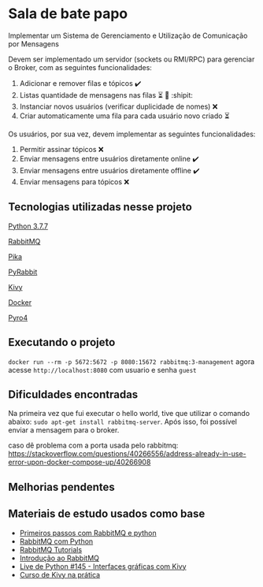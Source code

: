 # Sala de bate papo

Implementar um Sistema de Gerenciamento e Utilização de Comunicação
por Mensagens

Devem ser implementado um servidor (sockets ou RMI/RPC) para gerenciar o
Broker, com as seguintes funcionalidades:

1. Adicionar e remover filas e tópicos :heavy_check_mark:
2. Listas quantidade de mensagens nas filas :hourglass_flowing_sand: :bug: :shipit:	
3. Instanciar novos usuários (verificar duplicidade de nomes) :x:
4. Criar automaticamente uma fila para cada usuário novo criado :hourglass_flowing_sand:

Os usuários, por sua vez, devem implementar as seguintes funcionalidades:

1. Permitir assinar tópicos :x:	
2. Enviar mensagens entre usuários diretamente online :heavy_check_mark:	
3. Enviar mensagens entre usuários diretamente offline :heavy_check_mark:
4. Enviar mensagens para tópicos :x:


## Tecnologias utilizadas nesse projeto

[Python 3.7.7](https://www.python.org/downloads/)

[RabbitMQ](https://www.rabbitmq.com/)

[Pika](https://pika.readthedocs.io/en/stable/)

[PyRabbit](https://github.com/bkjones/pyrabbit)

[Kivy](https://github.com/kivy/kivy)

[Docker](https://www.docker.com/)

[Pyro4](https://github.com/irmen/Pyro4)


## Executando o projeto

` docker run --rm -p 5672:5672 -p 8080:15672 rabbitmq:3-management `
agora acesse ` http://localhost:8080 ` com usuario e senha `guest`

## Dificuldades encontradas

Na primeira vez que fui executar o hello world, tive que utilizar o comando abaixo:
` sudo apt-get install rabbitmq-server `. Após isso, foi possível enviar a mensagem para o broker.

caso dê problema com a porta usada pelo rabbitmq: https://stackoverflow.com/questions/40266556/address-already-in-use-error-upon-docker-compose-up/40266908

## Melhorias pendentes


## Materiais de estudo usados como base

- [Primeiros passos com RabbitMQ e python](https://blog.ateliedocodigo.com.br/primeiros-passos-com-rabbitmq-e-python-938fb0957019)
- [RabbitMQ com Python](https://gist.github.com/renatoapcosta/2a4b6c7a5933edf09e9226e11f1ca989)
- [RabbitMQ Tutorials](https://www.rabbitmq.com/getstarted.html)
- [Introdução ao RabbitMQ](https://www.youtube.com/watch?v=1WgrnSDDtVE&feature=emb_logo)
- [Live de Python #145 - Interfaces gráficas com Kivy](https://www.youtube.com/watch?v=5ApbLrcUtlE)
- [Curso de Kivy na prática](https://www.youtube.com/playlist?list=PLsMpSZTgkF5AV1FmALMgW8W-TvrfR3nrs)
